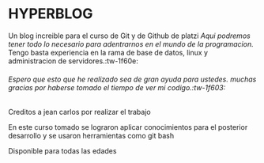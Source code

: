 # HYPERBLOG
Un blog increible para el curso de Git y de Github de platzi
*Aqui podremos tener todo lo necesario para adentrarnos en el mundo de la programacion.*
Tengo basta experiencia en la rama de base de datos, linux y administracion de servidores.:tw-1f60e:
###### Espero que esto que he realizado sea de gran ayuda para ustedes. muchas gracias por haberse tomado el tiempo de ver mi codigo.:tw-1f603:


Creditos a jean carlos por realizar el trabajo

En este curso tomado se lograron aplicar conocimientos para el posterior desarrollo y se usaron
herramientas como git bash

Disponible para todas las edades
